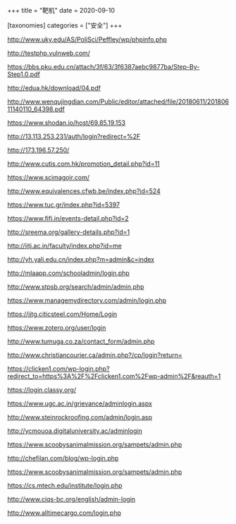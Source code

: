 +++
title = "靶机"
date = 2020-09-10

[taxonomies]
categories = ["安全"]
+++

http://www.uky.edu/AS/PoliSci/Peffley/wp/phpinfo.php

http://testphp.vulnweb.com/

https://bbs.pku.edu.cn/attach/3f/63/3f6387aebc9877ba/Step-By-Step1.0.pdf
<!-- more -->

http://edua.hk/download/04.pdf

http://www.wenqujingdian.com/Public/editor/attached/file/20180611/20180611140110_64398.pdf

https://www.shodan.io/host/69.85.19.153

http://13.113.253.231/auth/login?redirect=%2F

http://173.196.57.250/

http://www.cutis.com.hk/promotion_detail.php?id=11

https://www.scimagojr.com/

http://www.equivalences.cfwb.be/index.php?id=524

https://www.tuc.gr/index.php?id=5397

https://www.fifi.in/events-detail.php?id=2

http://sreema.org/gallery-details.php?id=1

http://iitj.ac.in/faculty/index.php?id=me

http://yh.yali.edu.cn/index.php?m=admin&c=index

http://mlaapp.com/schooladmin/login.php

http://www.stpsb.org/search/admin/admin.php

https://www.managemydirectory.com/admin/login.php

https://jjtg.citicsteel.com/Home/Login

https://www.zotero.org/user/login

http://www.tumuga.co.za/contact_form/admin.php

http://www.christiancourier.ca/admin.php?/cp/login?return=

https://clicken1.com/wp-login.php?redirect_to=https%3A%2F%2Fclicken1.com%2Fwp-admin%2F&reauth=1

https://login.classy.org/

https://www.ugc.ac.in/grievance/adminlogin.aspx

http://www.steinrockroofing.com/admin/login.asp

http://ycmouoa.digitaluniversity.ac/adminlogin

https://www.scoobysanimalmission.org/sampets/admin.php

http://chefilan.com/blog/wp-login.php

https://www.scoobysanimalmission.org/sampets/admin.php

https://cs.mtech.edu/institute/login.php

http://www.ciqs-bc.org/english/admin-login

http://www.alltimecargo.com/login.php